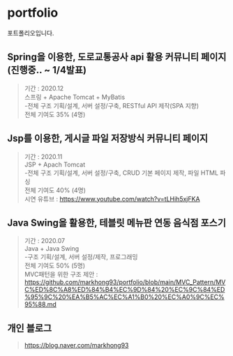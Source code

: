 # portfolio
포트폴리오입니다.

Spring을 이용한, 도로교통공사 api 활용 커뮤니티 페이지(진행중.. ~ 1/4발표)
-------
>기간 : 2020.12   
>스프링 + Apache Tomcat + MyBatis   
>-전체 구조 기획/설계, 서버 설정/구축, RESTful API 제작(SPA 지향)   
>전체 기여도 35% (4명)   



Jsp를 이용한, 게시글 파일 저장방식 커뮤니티 페이지
-------
>기간 : 2020.11   
>JSP + Apach Tomcat   
>-전체 구조 기획/설계, 서버 설정/구축, CRUD 기본 페이지 제작, 파일 HTML 파싱   
>전체 기여도 40% (4명)   
>시연 유튜브 : https://www.youtube.com/watch?v=tLHih5xjFKA



Java Swing을 활용한, 테블릿 메뉴판 연동 음식점 포스기 
--------
>기간 : 2020.07   
>Java + Java Swing   
>-구조 기획/설계, 서버 설정/제작, 프로그래밍   
>전체 기여도 50% (5명)   
>MVC패턴을 위한 구조 제안 : https://github.com/markhong93/portfolio/blob/main/MVC_Pattern/MVC%ED%8C%A8%ED%84%B4%EC%9D%84%20%EC%9C%84%ED%95%9C%20%EA%B5%AC%EC%A1%B0%20%EC%A0%9C%EC%95%88.md


개인 블로그
--------
>https://blog.naver.com/markhong93
